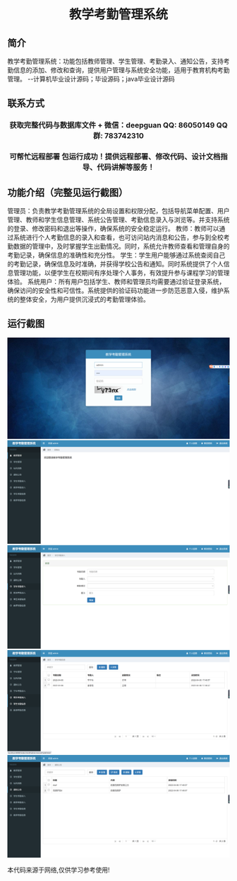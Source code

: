 <p><h1 align="center">教学考勤管理系统</h1></p>

## 简介
教学考勤管理系统：功能包括教师管理、学生管理、考勤录入、通知公告，支持考勤信息的添加、修改和查询，提供用户管理与系统安全功能，适用于教育机构考勤管理。    --计算机毕业设计源码；毕设源码；java毕业设计源码


## 联系方式
<p><h3 align="center">获取完整代码与数据库文件 + 微信：deepguan QQ: 86050149 QQ群: 783742310</h3></p>
<p><h3 align="center">可帮忙远程部署 包运行成功！提供远程部署、修改代码、设计文档指导、代码讲解等服务！</h3></p>

## 功能介绍（完整见运行截图）
管理员：负责教学考勤管理系统的全局设置和权限分配，包括导航菜单配置、用户管理、教师和学生信息管理、系统公告管理、考勤信息录入与浏览等。并支持系统的登录、修改密码和退出等操作，确保系统的安全稳定运行。 教师：教师可以通过系统进行个人考勤信息的录入和查看，也可访问站内消息和公告，参与到全校考勤数据的管理中，及时掌握学生出勤情况。同时，系统允许教师查看和管理自身的考勤记录，确保信息的准确性和充分性。 学生：学生用户能够通过系统查阅自己的考勤记录，确保信息及时准确，并获得学校公告和通知。同时系统提供了个人信息管理功能，以便学生在校期间有序处理个人事务，有效提升参与课程学习的管理体验。 系统用户：所有用户包括学生、教师和管理员均需要通过验证登录系统，确保访问的安全性和可信性。系统提供的验证码功能进一步防范恶意入侵，维护系统的整体安全，为用户提供沉浸式的考勤管理体验。


## 运行截图
![](imgs/588112-20220714142428641-1752683734.png)
![](imgs/588112-20220714142444943-1666426765.png)
![](imgs/588112-20220714142449642-1326876153.png)
![](imgs/588112-20220714142453829-663742782.png)
![](imgs/588112-20220714142457308-1815033237.png)

<p>本代码来源于网络,仅供学习参考使用!</p>
